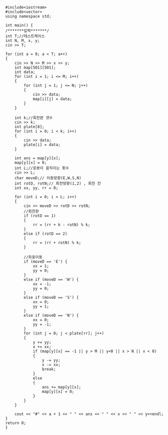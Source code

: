 




	#include<iostream>
	#include<vector>
	using namespace std;
	
	int main() {
	/*******입력*******/
	int T;//테스트케이스
	int N, M, x, y;
	cin >> T;
	
	for (int a = 0; a < T; a++)
	{
		cin >> N >> M >> x >> y;
		int map[501][501];
		int data;
		for (int i = 1; i <= M; i++)
		{
			for (int j = 1; j <= N; j++)
			{
				cin >> data;
				map[i][j] = data;
			}
		}
	
		int k;//회전판 갯수
		cin >> k;
		int plate[8];
		for (int i = 0; i < k; i++)
		{
			cin >> data;
			plate[i] = data;
		}
	
		int ans = map[y][x];
		map[y][x] = 0;
		int L;//로봇이 움직이는 횟수
		cin >> L;
		char moveD;// 이동방향(E,W,S,N)
		int rotD, rotN;// 회전방향(1,2) , 회전 칸
		int xx, yy, rr = 0;
	
		for (int i = 0; i < L; i++)
		{
			cin >> moveD >> rotD >> rotN;
			//회전판
			if (rotD == 1)
			{
				rr = (rr + k - rotN) % k;
			}
			else if (rotD == 2)
			{
				rr = (rr + rotN) % k;
			}
	
			//좌표이동
			if (moveD == 'E') {
				xx = 1;
				yy = 0;
			}
			else if (moveD == 'W') {
				xx = -1;
				yy = 0;
			}
			else if (moveD == 'S') {
				xx = 0;
				yy = 1;
			}
			else if (moveD == 'N') {
				xx = 0;
				yy = -1;
			}
			for (int j = 0; j < plate[rr]; j++)
			{
				y += yy;
				x += xx;
				if (map[y][x] == -1 || y > M || y<0 || x > N || x < 0)
				{
					y -= yy;
					x -= xx;
					break;
				}
				else
				{
					ans += map[y][x];
					map[y][x] = 0;
				}
			}
		}
	
		cout << "#" << a + 1 << " " << ans << " " << x << " " << y<<endl;
	}
	return 0;
	}


